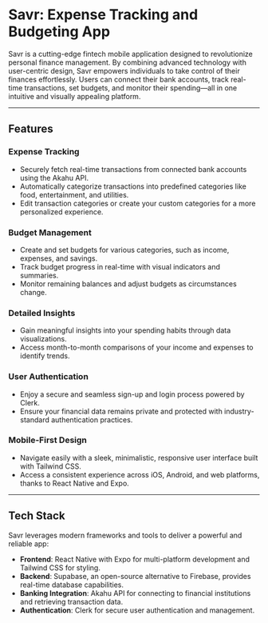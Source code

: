# Savr: Expense Tracking and Budgeting App

Savr is a cutting-edge fintech mobile application designed to revolutionize personal finance management. By combining advanced technology with user-centric design, Savr empowers individuals to take control of their finances effortlessly. Users can connect their bank accounts, track real-time transactions, set budgets, and monitor their spending—all in one intuitive and visually appealing platform.


---

## Features

### **Expense Tracking**

- Securely fetch real-time transactions from connected bank accounts using the Akahu API.
- Automatically categorize transactions into predefined categories like food, entertainment, and utilities.
- Edit transaction categories or create your custom categories for a more personalized experience.

### **Budget Management**

- Create and set budgets for various categories, such as income, expenses, and savings.
- Track budget progress in real-time with visual indicators and summaries.
- Monitor remaining balances and adjust budgets as circumstances change.

### **Detailed Insights**

- Gain meaningful insights into your spending habits through data visualizations.
- Access month-to-month comparisons of your income and expenses to identify trends.

### **User Authentication**

- Enjoy a secure and seamless sign-up and login process powered by Clerk.
- Ensure your financial data remains private and protected with industry-standard authentication practices.

### **Mobile-First Design**

- Navigate easily with a sleek, minimalistic, responsive user interface built with Tailwind CSS.
- Access a consistent experience across iOS, Android, and web platforms, thanks to React Native and Expo.

---

## Tech Stack

Savr leverages modern frameworks and tools to deliver a powerful and reliable app:

- **Frontend**: React Native with Expo for multi-platform development and Tailwind CSS for styling.
- **Backend**: Supabase, an open-source alternative to Firebase, provides real-time database capabilities.
- **Banking Integration**: Akahu API for connecting to financial institutions and retrieving transaction data.
- **Authentication**: Clerk for secure user authentication and management.
